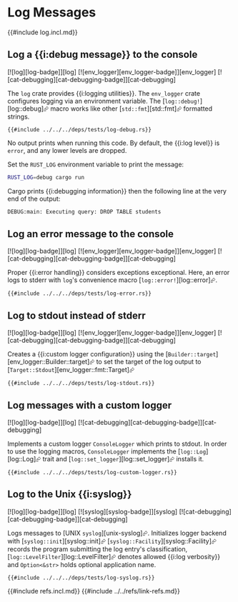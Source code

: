 # Log Messages

{{#include log.incl.md}}

## Log a {{i:debug message}} to the console

[![log][log-badge]][log]  [![env_logger][env_logger-badge]][env_logger]  [![cat-debugging][cat-debugging-badge]][cat-debugging]

The `log` crate provides {{i:logging utilities}}. The `env_logger` crate configures logging via an environment variable. The [`log::debug!`][log::debug]⮳ macro works like other
[`std::fmt`][std::fmt]⮳ formatted strings.

```rust,editable
{{#include ../../../deps/tests/log-debug.rs}}
```

No output prints when running this code. By default, the {{i:log level}} is `error`, and any lower levels are dropped.

Set the `RUST_LOG` environment variable to print the message:

```bash
RUST_LOG=debug cargo run
```

Cargo prints {{i:debugging information}} then the following line at the very end of the output:

```bash
DEBUG:main: Executing query: DROP TABLE students
```

## Log an error message to the console

[![log][log-badge]][log]  [![env_logger][env_logger-badge]][env_logger]  [![cat-debugging][cat-debugging-badge]][cat-debugging]

Proper {{i:error handling}} considers exceptions exceptional. Here, an error logs to stderr with `log`'s convenience macro [`log::error!`][log::error]⮳.

```rust,editable
{{#include ../../../deps/tests/log-error.rs}}
```

## Log to stdout instead of stderr

[![log][log-badge]][log]  [![env_logger][env_logger-badge]][env_logger]  [![cat-debugging][cat-debugging-badge]][cat-debugging]

Creates a {{i:custom logger configuration}} using the [`Builder::target`][env_logger::Builder::target]⮳ to set the target of the log output to [`Target::Stdout`][env_logger::fmt::Target]⮳

```rust,editable
{{#include ../../../deps/tests/log-stdout.rs}}
```

## Log messages with a custom logger

[![log][log-badge]][log]  [![cat-debugging][cat-debugging-badge]][cat-debugging]

Implements a custom logger `ConsoleLogger` which prints to stdout. In order to use the logging macros, `ConsoleLogger` implements the [`log::Log`][log::Log]⮳ trait and [`log::set_logger`][log::set_logger]⮳ installs it.

```rust,editable
{{#include ../../../deps/tests/log-custom-logger.rs}}
```

## Log to the Unix {{i:syslog}}

[![log][log-badge]][log]  [![syslog][syslog-badge]][syslog]  [![cat-debugging][cat-debugging-badge]][cat-debugging]

Logs messages to [UNIX `syslog`][unix-syslog]⮳. Initializes logger backend with [`syslog::init`][syslog::init]⮳  [`syslog::Facility`][syslog::Facility]⮳ records the program submitting the log entry's classification, [`log::LevelFilter`][log::LevelFilter]⮳ denotes allowed {{i:log verbosity}} and `Option<&str>` holds optional application name.

```rust,editable
{{#include ../../../deps/tests/log-syslog.rs}}
```

{{#include refs.incl.md}}
{{#include ../../refs/link-refs.md}}
